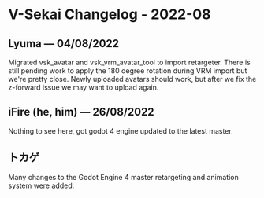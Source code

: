 # V-Sekai Changelog - 2022-08

## Lyuma — 04/08/2022

Migrated vsk_avatar and vsk_vrm_avatar_tool to import retargeter. There is still pending work to apply the 180 degree rotation during VRM import but we're pretty close. Newly uploaded avatars should work, but after we fix the z-forward issue we may want to upload again.

## iFire (he, him) — 26/08/2022

Nothing to see here, got godot 4 engine updated to the latest master.

## トカゲ

Many changes to the Godot Engine 4 master retargeting and animation system were added.
